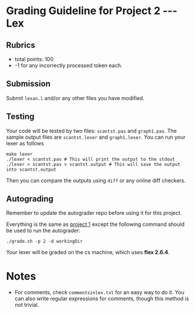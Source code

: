 # Grading Guideline for Project 2 --- Lex

## Rubrics

- total points: 100
- -1 for any incorrectly processed token each.

## Submission

Submit `lexan.l` and/or any other files you have modified.

## Testing

Your code will be tested by two files: `scantst.pas` and `graph1.pas`.
The sample output files are `scantst.lexer` and `graph1.lexer`.
You can run your lexer as follows
```
make lexer
./lexer < scantst.pas # This will print the output to the stdout
./lexer < scantst.pas > scantst.output # This will save the output into scantst.output
```
Then you can compare the outputs using `diff` or any online diff checkers.

## Autograding

Remember to update the autograder repo before using it for this project.

Everything is the same as [project 1](https://github.com/zhanglx13/CS375_Compilers_Autograder/blob/master/rubrics/p1.md#Autograding)
except the following command should be used
to run the autograder:
```
./grade.sh -p 2 -d workingDir
```

Your lexer will be graded on the cs machine, which uses **flex 2.6.4**. 


# Notes

- For comments, check `commentsinlex.txt` for an easy way to do it.
You can also write regular expressions for comments, though this method is not 
trivial.
